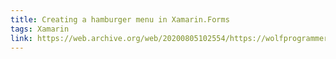 ```yaml
---
title: Creating a hamburger menu in Xamarin.Forms
tags: Xamarin
link: https://web.archive.org/web/20200805102554/https://wolfprogrammer.com/2016/09/02/creating-a-hamburger-menu-in-xamarin-forms/
---
```

